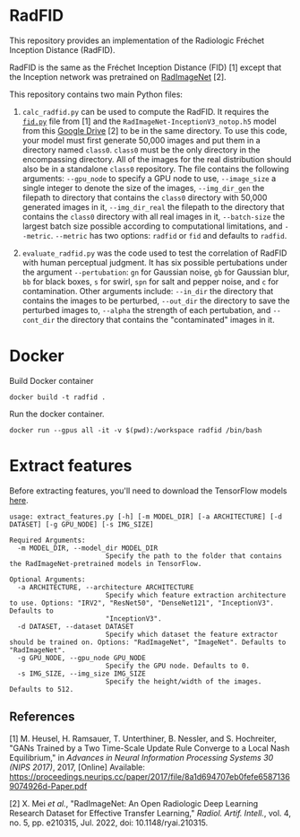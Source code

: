 # RadFID

This repository provides an implementation of the Radiologic Fréchet Inception Distance (RadFID).

RadFID is the same as the Fréchet Inception Distance (FID) [1] except that the Inception network was pretrained on [RadImageNet](https://www.radimagenet.com/) [2].

This repository contains two main Python files:

1. `calc_radfid.py` can be used to compute the RadFID. 
It requires the [`fid.py`](https://github.com/bioinf-jku/TTUR/blob/master/fid.py) file from [1] and the `RadImageNet-InceptionV3_notop.h5` model from this [Google Drive](https://drive.google.com/file/d/1UgYviv2K6QPM1SCexqqab5-yTgwoAFEc/view) [2] to be in the same directory.
To use this code, your model must first generate 50,000 images and put them in a directory named `class0`.
`class0` must be the only directory in the encompassing directory.
All of the images for the real distribution should also be in a standalone `class0` repository.
The file contains the following arguments: `--gpu_node` to specify a GPU node to use, `--image_size` a single integer to denote the size of the images, `--img_dir_gen` the filepath to directory that contains the `class0` directory with 50,000 generated images in it, `--img_dir_real` the filepath to the directory that contains the `class0` directory with all real images in it, `--batch-size` the largest batch size possible according to computational limitations, and `--metric`.
`--metric` has two options: `radfid` or `fid` and defaults to `radfid`.

2. `evaluate_radfid.py` was the code used to test the correlation of RadFID with human perceptual judgment.
It has six possible pertubations under the argument `--pertubation`: `gn` for Gaussian noise, `gb` for Gaussian blur, `bb` for black boxes, `s` for swirl, `spn` for salt and pepper noise, and `c` for contamination.
Other arguments include: `--in_dir` the directory that contains the images to be perturbed, `--out_dir` the directory to save the perturbed images to, `--alpha` the strength of each pertubation, and `--cont_dir` the directory that contains the "contaminated" images in it.

# Docker

Build Docker container
```
docker build -t radfid .
```

Run the docker container.
```
docker run --gpus all -it -v $(pwd):/workspace radfid /bin/bash
```

# Extract features

Before extracting features, you'll need to download the TensorFlow models [here](https://github.com/BMEII-AI/RadImageNet/tree/main).

```
usage: extract_features.py [-h] [-m MODEL_DIR] [-a ARCHITECTURE] [-d DATASET] [-g GPU_NODE] [-s IMG_SIZE]

Required Arguments:
  -m MODEL_DIR, --model_dir MODEL_DIR
                        Specify the path to the folder that contains the RadImageNet-pretrained models in TensorFlow.

Optional Arguments:
  -a ARCHITECTURE, --architecture ARCHITECTURE
                        Specify which feature extraction architecture to use. Options: "IRV2", "ResNet50", "DenseNet121", "InceptionV3". Defaults to
                        "InceptionV3".
  -d DATASET, --dataset DATASET
                        Specify which dataset the feature extractor should be trained on. Options: "RadImageNet", "ImageNet". Defaults to "RadImageNet".
  -g GPU_NODE, --gpu_node GPU_NODE
                        Specify the GPU node. Defaults to 0.
  -s IMG_SIZE, --img_size IMG_SIZE
                        Specify the height/width of the images. Defaults to 512.
```
## References

[1] M. Heusel, H. Ramsauer, T. Unterthiner, B. Nessler, and S. Hochreiter, "GANs Trained by a Two Time-Scale Update Rule Converge to a Local Nash Equilibrium," in *Advances in Neural Information Processing Systems 30 (NIPS 2017)*, 2017, [Online] Available: https://proceedings.neurips.cc/paper/2017/file/8a1d694707eb0fefe65871369074926d-Paper.pdf

[2] X. Mei *et al.*, "RadImageNet: An Open Radiologic Deep Learning Research Dataset for Effective Transfer Learning," *Radiol. Artif. Intell.*, vol. 4, no. 5, pp. e210315, Jul. 2022, doi: 10.1148/ryai.210315.

